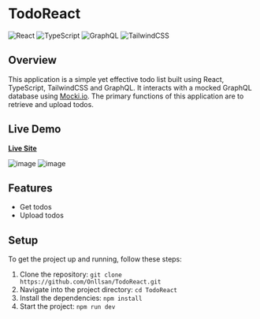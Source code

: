 # TodoReact

![React](https://img.shields.io/badge/-React-black?style=flat&logo=react)
![TypeScript](https://img.shields.io/badge/-TypeScript-007ACC?style=flat&logo=typescript)
![GraphQL](https://img.shields.io/badge/-GraphQL-E10098?style=flat&logo=graphql)
![TailwindCSS](https://img.shields.io/badge/-TailwindCSS-38B2AC?style=flat&logo=tailwind-css)

## Overview
This application is a simple yet effective todo list built using React, TypeScript, TailwindCSS and GraphQL. It interacts with a mocked GraphQL database using [Mocki.io](https://www.mocki.io/fake-graphql-api). The primary functions of this application are to retrieve and upload todos.

## Live Demo
**[Live Site](https://mytodomocki.netlify.app/)**

![image](https://github.com/Onllsan/TodoReact/assets/114822626/e2402ddf-2fe3-41fb-a73f-3cb116a2cb12)
![image](https://github.com/Onllsan/TodoReact/assets/114822626/66552f77-ba4a-40d2-809a-946f5a32e8d8)


## Features
- Get todos
- Upload todos

## Setup
To get the project up and running, follow these steps:

1. Clone the repository: `git clone https://github.com/Onllsan/TodoReact.git`
2. Navigate into the project directory: `cd TodoReact`
3. Install the dependencies: `npm install`
4. Start the project: `npm run dev`
